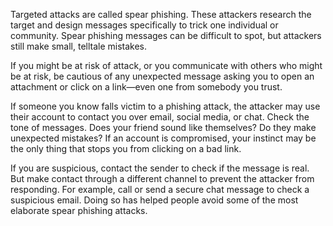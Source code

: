 [Title]: # (How to Spot Spear Phishing)
[Order]: # (3)

Targeted attacks are called spear phishing. These attackers research the target and design messages specifically to trick one individual or community. Spear phishing messages can be difficult to spot, but attackers still make small, telltale mistakes. 

If you might be at risk of attack, or you communicate with others who might be at risk, be cautious of any unexpected message asking you to open an attachment or click on a link—even one from somebody you trust.  

If someone you know falls victim to a phishing attack, the attacker may use their account to contact you over email, social media, or chat. Check the tone of messages. Does your friend sound like 
themselves? Do they make unexpected mistakes? If an account is compromised, your instinct may be the only thing that stops you from clicking on a bad link.   
 
If you are suspicious, contact the sender to check if the message is real. But make contact through a different channel to prevent the attacker from responding. For example, call or send a secure chat message to check a suspicious email. Doing so has helped people avoid some of the most elaborate spear phishing attacks.
